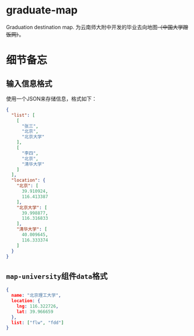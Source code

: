 # graduate-map
Graduation destination map.
为云南师大附中开发的毕业去向地图<del>（中国大学蹭饭网）</del>。

# 细节备忘

## 输入信息格式

使用一个JSON来存储信息，格式如下：
```json
{
  "list": [
    [
      "张三",
      "北京",
      "北京大学"
    ],
    [
      "李四",
      "北京",
      "清华大学"
    ]
  ],
  "location": {
    "北京": [
      39.910924,
      116.413387
    ],
    "北京大学": [
      39.998877,
      116.316833
    ],
    "清华大学": [
      40.009645,
      116.333374
    ]
  }
}
```

## `map-university`组件`data`格式
```json
{
  name: "北京理工大学",
  location: {
	lng: 116.322726,
	lat: 39.966659
  },
  list: ["flw", "fdd"]
}
```